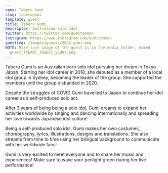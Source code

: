 ```yaml
---
name: Taberu Gumi
slug: taberugumi
template: guest
title: Taberu Gumi
descriptor: Australian solo idol
twitter: https://twitter.com/gumitanman
instagram: https://www.instagram.com/gumitanman
guestimg: /images/guests/2024_gumi.png
NOTE: Make sure image of the guest is in the media folder, named
  guest_(YEAR)_(GUEST_SLUG).png
---
```

Taberu Gumi is an Australian born solo idol pursuing her dream in Tokyo Japan. Starting her idol career in 2018, she debuted as a member of a local idol group in Sydney, becoming the leader of the group. She supported the members until the group disbanded in 2020.

Despite the struggles of COVID Gumi travelled to Japan to continue her idol career as a self-produced solo act. 



After 3 years of being being a solo idol, Gumi dreams to expand her activities worldwide by singing and dancing internationally and spreading her love towards Japanese idol culture!



Being a self-produced solo idol, Gumi makes her own costumes, choreography, lyrics, illustrations, designs and translations. She also streams from time to time using her bilingual background to communicate with her worldwide fans!



Gumi is very excited to meet everyone and to share her music and experiences! Make sure to wave your penlight green during her live performance!
